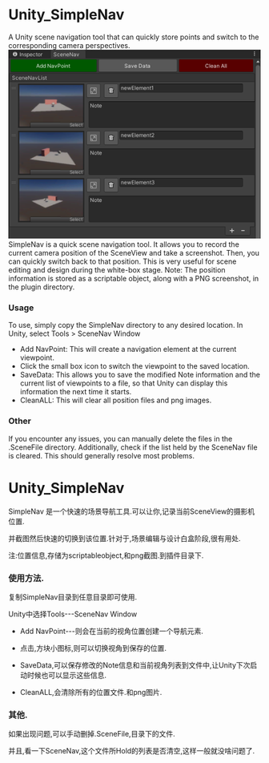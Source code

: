 # Unity_SimpleNav
A Unity scene navigation tool that can quickly store points and switch to the corresponding camera perspectives.
![SimpleNav Screenshot](https://github.com/OrganicNori/Unity_SimpleNav/blob/main/SimpleNav.PNG?raw=true)
SimpleNav is a quick scene navigation tool.
It allows you to record the current camera position of the SceneView and take a screenshot. 
Then, you can quickly switch back to that position. This is very useful for scene editing and design during the white-box stage.
Note: The position information is stored as a scriptable object, along with a PNG screenshot, in the plugin directory.
### Usage
To use, simply copy the SimpleNav directory to any desired location.
In Unity, select Tools > SceneNav Window
- Add NavPoint: This will create a navigation element at the current viewpoint.
- Click the small box icon to switch the viewpoint to the saved location.
- SaveData: This allows you to save the modified Note information and the current list of viewpoints to a file, so that Unity can display this information the next time it starts.
- CleanALL: This will clear all position files and png images.
### Other
If you encounter any issues, you can manually delete the files in the .SceneFile directory.
Additionally, check if the list held by the SceneNav file is cleared. This should generally resolve most problems.


# Unity_SimpleNav

SimpleNav 是一个快速的场景导航工具.可以让你,记录当前SceneView的摄影机位置.

并截图然后快速的切换到该位置.针对于,场景编辑与设计白盒阶段,很有用处.

注:位置信息,存储为scriptableobject,和png截图.到插件目录下.

### 使用方法.
复制SimpleNav目录到任意目录即可使用.

Unity中选择Tools---SceneNav Window

- Add NavPoint---则会在当前的视角位置创建一个导航元素.
  
- 点击,方块小图标,则可以切换视角到保存的位置.
  
- SaveData,可以保存修改的Note信息和当前视角列表到文件中,让Unity下次启动时候也可以显示这些信息.
  
- CleanALL,会清除所有的位置文件.和png图片. 

### 其他.

如果出现问题,可以手动删掉.SceneFile,目录下的文件.

并且,看一下SceneNav,这个文件所Hold的列表是否清空,这样一般就没啥问题了.

